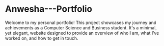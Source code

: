 # Anwesha---Portfolio
Welcome to my personal portfolio! This project showcases my journey and achievements as a Computer Science and Business student. It's a minimal, yet elegant, website designed to provide an overview of who I am, what I’ve worked on, and how to get in touch.
